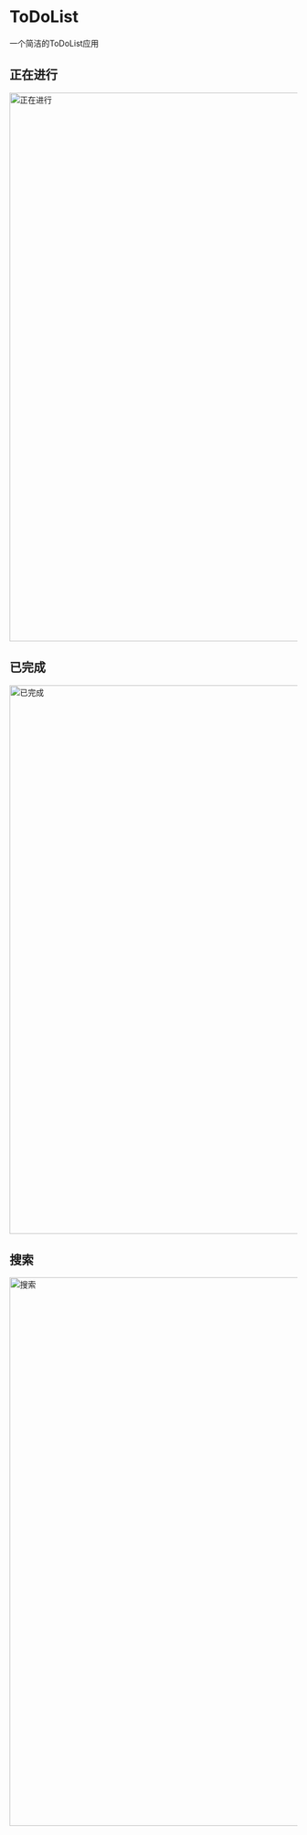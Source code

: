 # ToDoList
一个简洁的ToDoList应用

## 正在进行
<img width="960" alt="正在进行" src="https://user-images.githubusercontent.com/61956206/161928438-6606bd46-43a4-47f9-8edd-1840c1a047ca.png">

## 已完成
<img width="960" alt="已完成" src="https://user-images.githubusercontent.com/61956206/161928486-0a440f4e-8197-42af-9f83-54d1e86ad55b.png">

## 搜索
<img width="960" alt="搜索" src="https://user-images.githubusercontent.com/61956206/161928528-8efd8723-5661-412a-9f11-84ca66b80076.png">

